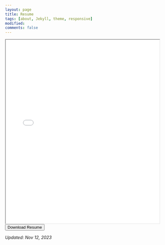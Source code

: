 ```yaml
---
layout: page
title: Resume
tags: [about, Jekyll, theme, responsive]
modified: 
comments: false
---
```


<!-- Display the resume iframe immediately -->
<iframe src="/reports/Kundan_Kumar_Fall2023_Resume.docx.pdf" width="100%" height="600px"></iframe>

<!-- Button for downloading the resume -->
<a href="/reports/Kundan_Kumar_Fall2023_Resume.docx.pdf" download="Kundan_Kumar_Resume.pdf">
  <button id="downloadResumeBtn">Download Resume</button>
</a>

*Updated: Nov 12, 2023*
